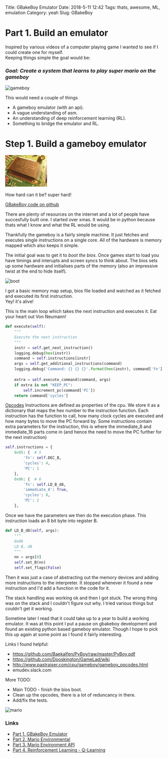 Title: GBakeBoy Emulator
Date: 2018-5-11 12:42
Tags: thats, awesome, ML, emulation
Category: yeah
Slug: GBakeBoy

# Part 1. Build an emulator

Inspired by various videos of a computer playing game I wanted to see if I could create one for myself.  
Keeping things simple the goal would be: 
### _Goal: Create a system that learns to play super mario on the gameboy_  

![gameboy]({filename}/images/gameboy/gameboy.jpg)

This would need a couple of things  

* A gameboy emulator (with an api).  
* A vague understanding of asm.  
* An understanding of deep reinforcement learning (RL).  
* Something to bridge the emulator and RL.  

# Step 1. Build a gameboy emulator

<img src="images/gameboy/cpu.jpg" alt="cpu" style="height: 100px;"/>

How hard can it be? super hard!

[GBakeBoy code on github](https://github.com/garybake/gbakeboy)

There are plenty of resources on the internet and a lot of people have succesfully built one.
I started over xmas. It would be in python because thats what I know and what the RL would be using.

Thankfully the gameboy is a fairly simple machine. It just fetches and executes single instructions on a single core.
All of the hardware is memory mapped which also keeps it simple.

The initial goal was to get it to _boot the bios_. Once games start to load you have timings and interupts and screen syncs to think about.
The bios sets up some hardware and initialises parts of the memory (also an impressive twist at the end to hide itself).

![boot]({filename}/images/gameboy/boot.png)

I got a basic memory map setup, bios file loaded and watched as it fetched and executed its first instruction.  
Yey! it's alive!

This is the main loop which takes the next instruction and executes it. Eat your heart out Von Neumann!

```python
def execute(self):
    """
    Execute the next instruction
    """
    instr = self.get_next_instruction()
    logging.debug(hex(instr))
    command = self.instructions[instr]
    args = self.get_additional_instructions(command)
    logging.debug('Command: {} {} {}'.format(hex(instr), command['fn'].__name__, hex_array(args)))

    extra = self.execute_command(command, args)
    if extra is not "KEEP_PC":
        self.increment_pc(command['PC'])
    return command['cycles']
```

[Opcodes](http://www.pastraiser.com/cpu/gameboy/gameboy_opcodes.html)
Instructions are defined as properties of the cpu. We store it as a dictionary that maps the hex number to the instruction function.
Each instruction has the function to call, how many clock cycles are executed and how many bytes to move the PC forward by.
Some instructions contain extra parameters for the instruction, this is where the immediate_8 and immediate_16 parts come in (and hence the need to move the PC further for the next instruction)

```python
self.instructions = {
    0x05: {  # 5
        'fn': self.DEC_B,
        'cycles': 4,
        'PC': 1
    },
    0x06: {  # 6
        'fn': self.LD_B_d8,
        'immediate_8': True,
        'cycles': 8,
        'PC': 2
    },
```

Once we have the parameters we then do the execution phase. This instruction loads an 8 bit byte into register B.

```python
def LD_B_d8(self, args):
    """
    0x06
    LD B, d8
    """
    nn = args[0]
    self.set_B(nn)
    self.set_flags(False)
```        

Then it was just a case of abstracting out the memory devices and adding more instructions to the interpreter.
It stopped whenever it found a new instruction and I'd add a function in the code for it.

The stack handling was working ok and then I got stuck. The wrong thing was on the stack and I couldn't figure out why.
I tried various things but couldn't get it working.

Sometime later I read that it could take up to a year to build a working emulator.
It was at this point I put a pause on gbakeboy development and found an existing python based gameboy emulator. 
Though I hope to pick this up again at some point as I found it fairly interesting.  

Links I found helpful:

* https://github.com/Baekalfen/PyBoy/raw/master/PyBoy.pdf  
* https://github.com/Dooskington/GameLad/wiki  
* http://www.pastraiser.com/cpu/gameboy/gameboy_opcodes.html  
* emudev.slack.com  


More TODO:

* Main TODO - finish the bios boot.  
* Clean up the opcodes, there is a lot of reduncancy in there.  
* Add/fix the tests.  

![mario]({filename}/images/gameboy/mario.png)

### Links

- [Part 1. GBakeBoy Emulator](./GBakeBoy.html)  
- [Part 2. Mario Environmental](./mario-environmental.html)  
- [Part 3. Mario Environment API](./mario-environment-api.html)  
- [Part 4. Reinforcement Learning - Q-Learning](./mario-learning.html)  